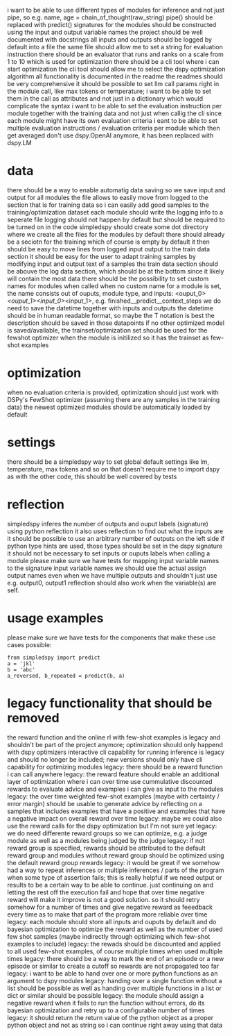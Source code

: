 i want to be able to use different types of modules for inference and not just pipe, so e.g. name, age = chain_of_thought(raw_string)
pipe() should be replaced with predict()
signatures for the modules should be constructed using the input and output variable names 
the project should be well documented with docstrings
all inputs and outputs should be logged by default into a file
the same file should allow me to set a string for evaluation instruction
there should be an evaluator that runs and ranks on a scale from 1 to 10 which is used for optimization
there should be a cli tool where i can start optimization 
the cli tool should allow me to select the dspy optimization algorithm
all functionality is documented in the readme
the readmes should be very comprehensive
it should be possible to set llm call params right in the module call, like max tokens or temperature; i want to be able to set them in the call as attributes and not just in a dictionary which would complicate the syntax 
i want to be able to set the evaluation instruction per module together with the training data and not just when callig the cli since each module might have its own evaluation criteria
i eant to be able to set multiple evaluation instructions / evaluation criteria per module which then get averaged
don't use dspy.OpenAI anymore, it has been replaced with dspy.LM


# data
there should be a way to enable automatig data saving so we save input and output for all modules
the file allows to easily move from logged to the section that is for training data so i can easily add good samples to the training/optimization dataset
each module should write the logging info to a seperate file 
logging should not happen by default but should be required to be turned on in the code
simpledspy should create some dot directory where we create all the files for the modules
by default there should already be a seciotn for the training which of course is empty by default
it then should be easy to move lines from logged input output to the train data section
it should be easy for the user to adapt training samples by modifying input and output text of a samples
the train data section should be abouve the log data section, which should be at the bottom since it likely will contain the most data
there should be the possibility to set custom names for modules when called
when no custom name for a module is set, the name consists out of ouputs, module type, and inputs: <ouput_0>_<ouput_1>__<moduletype>__<input_0>_<input_1>, e.g. finished__predict__context_steps
we do need to save the datetime together with inputs and outputs 
the datetime should be in human readable format, so maybe the T notation is best
the description should be saved in those datapoints
if no other optimized model is saved/available, the trainset/optimization set should be used for the fewshot optimizer when the module is initilized so it has the trainset as few-shot examples


# optimization
when no evaluation criteria is provided, optimization should just work with DSPy's FewShot optimizer (assuming there are any samples in the training data)
the newest optimized modules should be automatically loaded by default

# settings
there should be a simpledspy way to set global default settings like lm, temperature, max tokens and so on that doesn't require me to import dspy
as with the other code, this should be well covered by tests


# reflection
simpledspy inferes the number of outputs and ouput labels (signature) using python reflection
it also uses reflection to find out what the inputs are
it should be possible to use an arbitrary number of outputs on the left side
if python type hints are used, those types should be set in the dspy signature
it should not be necessary to set inputs or ouputs labels when calling a module
please make sure we have tests for mapping input variable names to the signature input variable names
we should use the actual assign output names even when we have multiple outputs and shouldn't just use e.g. output0, output1 
reflection should also work when the variable(s) are self.<var>


# usage examples 
please make sure we have tests for the components that make these use cases possible:
```
from simpledspy import predict
a = 'jkl'
b = 'abc'
a_reversed, b_repeated = predict(b, a)
```

# legacy functionality that should be removed
the reward function and the online rl with few-shot examples is legacy and shouldn't be part of the project anymore; optimization should only happend with dspy optimizers
interactive cli capability for running inference is legacy and should no longer be included; new versions should only have cli capability for optimizing modules
legacy: there should be a reward function i can call anywhere 
legacy: the reward feature should enable an additional layer of optimization where i can over time use cummulative discounted rewards to evaluate advice and examples i can give as input to the modules
legacy: the over time weighted few-shot examples (maybe with certainty / error margin) should be usable to generate advice by reflecting on a samples that includes examples that have a positive and examples that have a negative impact on overall reward over time 
legacy: maybe we could also use the reward calls for the dspy optimization but I'm not sure yet
legacy: we do need differente reward groups so we can optimize, e.g. a judge module as well as a modules being judged by the judge 
legacy: if not reward group is specified, rewards should be attributed to the default reward group and modules without reward group should be optimized using the default reward group rewards
legacy: it would be great if we somehow had a way to repeat inferences or multiple inferences / parts of the program when some type of assertion fails; this is really helpful if we need output or results to be a certain way to be able to continue. just continuing on and letting the rest off the execution fail and hope that over time negative reward will make it improve is not a good solution. so it should retry somehow for a number of times and give negative reward as feeedback every time as to make that part of the program more reliable over time
legacy: each module should store all inputs and ouputs by default and do bayesian optimization to optimize the reward as well as the number of used few shot samples (maybe indirectly through optimizing which few-shot examples to include)
legacy: the rewads should be discounted and applied to all used few-shot examples, of course multiple times when used multiple times
legacy: there should be a way to mark the end of an episode or a new episode or similar to create a cutoff so rewards are not propagated too far
legacy: i want to be able to hand over one or more python functions as an argument to dspy modules 
legacy: handing over a single function without a list should be possible as well as handing over multiple functions in a list or dict or similar should be possible
legacy: the module should assign a negative reward when it fails to run the function without errors, do its bayesian optimization and retry up to a configurable number of times
legacy: it should return the return value of the python object as a proper python object and not as string so i can continue right away using that data
